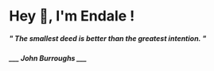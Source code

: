 <h1 title="head"> Hey 👋, I'm Endale !</h1>

**<h5><i>" The smallest deed is better than the greatest intention. "</i></h5>**

*<b>___ John Burroughs ___</b>*
